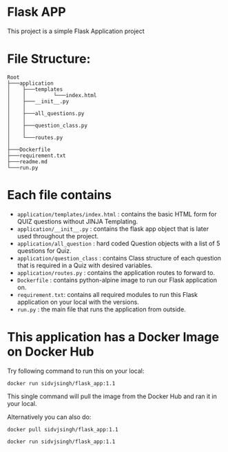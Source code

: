# Flask APP
This project is a simple Flask Application project

# File Structure:
```
Root
├───application
│    ├───templates
│    │         └───index.html
│    ├───__init__.py
│    │
│    ├───all_questions.py
│    │
│    ├───question_class.py
│    │
│    └───routes.py
│
├───Dockerfile
├───requirement.txt
├───readme.md
└───run.py
```

# Each file contains
- ```application/templates/index.html```   : contains the basic HTML form for QUIZ questions without JINJA Templating.
- ```application/__init__.py```   : contains the flask app object that is later used throughout the project.
- ```application/all_question```  : hard coded Question objects with a list of 5 questions for Quiz.
- ```application/question_class``` : contains Class structure of each question that is required in a Quiz with desired variables.
- ```application/routes.py```  : contains the application routes to forward to.
- ```Dockerfile``` : contains python-alpine image to run our Flask application on.
- ```requirement.txt```: contains all required modules to run this Flask application on your local with the versions.
- ```run.py``` : the main file that runs the application from outside.


# This application has a Docker Image on Docker Hub
Try following command to run this on your local:

``` 
docker run sidvjsingh/flask_app:1.1 
```
This single command will pull the image from the Docker Hub and ran it in your local.

Alternatively you can also do:
```
docker pull sidvjsingh/flask_app:1.1
```
```
docker run sidvjsingh/flask_app:1.1
```